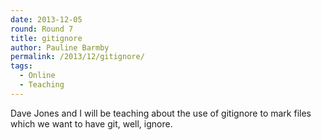 ```yaml
---
date: 2013-12-05
round: Round 7
title: gitignore
author: Pauline Barmby
permalink: /2013/12/gitignore/
tags:
  - Online
  - Teaching
---
```

Dave Jones and I will be teaching about the use of gitignore to mark files which we want to have git, well, ignore.
